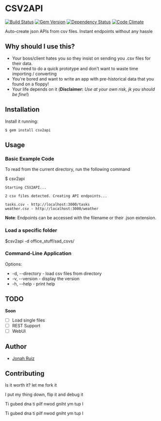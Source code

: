 # CSV2API
[![Build Status](https://travis-ci.org/jonahoffline/csv2api.svg)](https://travis-ci.org/jonahoffline/csv2api)
[![Gem Version](https://badge.fury.io/rb/csv2api.svg)](http://badge.fury.io/rb/csv2api)
[![Dependency Status](https://gemnasium.com/jonahoffline/csv2api.svg)](https://gemnasium.com/jonahoffline/csv2api)
[![Code Climate](https://codeclimate.com/github/jonahoffline/csv2api.png)](https://codeclimate.com/github/jonahoffline/csv2api)

Auto-create json APIs from csv files. Instant endpoints without any hassle

## Why should I use this?

* Your boss/client hates you so they insist on sending you .csv files for their data.
* You need to do a quick prototype and don't want to waste time importing / converting
* You're bored and want to write an app with pre-historical data that you found on a floppy!
* Your life depends on it (**Disclaimer:** *Use at your own risk, jk you should be fine!*)

## Installation

Install it running:

    $ gem install csv2api

## Usage

### Basic Example Code
To read from the current directory, run the following command

  $ csv2api

```console
Starting CSV2API...

2 csv files detected. Creating API endpoints...

tasks.csv - http://localhost:3000/tasks
weather.csv - http://localhost:3000/weather
```

**Note**: Endpoints can be accessed with the filename or their .json extension.

### Load a specific folder
  $csv2api -d office_stuff/sad_csvs/

### Command-Line Application
Options:
  * -d, --directory - load csv files from directory
  * -v, --version   - display the version
  * -h, --help      - print help

## TODO

__Soon__
- [ ] Load single files
- [ ] REST Support
- [ ] WebUI

## Author
  * [Jonah Ruiz](http://www.pixelhipsters.com)

## Contributing

Is it worth it? let me fork it

I put my thing down, flip it and debug it

Ti gubed dna ti pilf nwod gniht ym tup I

Ti gubed dna ti pilf nwod gniht ym tup I
